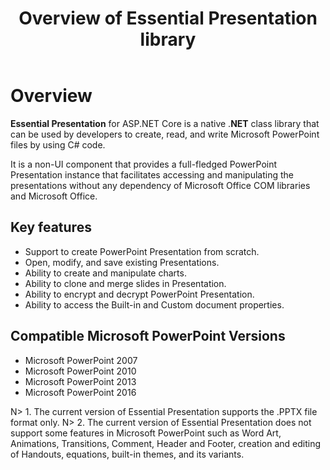 ﻿---
layout: post
title: Overview of Essential Presentation library
description: Overview of Essential Presentation library
platform: aspnet-core
control: Presentation
documentation: UG
---
# Overview

**Essential Presentation** for ASP.NET Core is a native .**NET** class library that can be used by developers to create, read, and write Microsoft PowerPoint files by using C# code.

It is a non-UI component that provides a full-fledged PowerPoint Presentation instance that facilitates accessing and manipulating the presentations without any dependency of Microsoft Office COM libraries and Microsoft Office.

## Key features

* Support to create PowerPoint Presentation from scratch.
* Open, modify, and save existing Presentations.
* Ability to create and manipulate charts.
* Ability to clone and merge slides in Presentation.
* Ability to encrypt and decrypt PowerPoint Presentation.
* Ability to access the Built-in and Custom document properties.

## Compatible Microsoft PowerPoint Versions

* Microsoft PowerPoint 2007
* Microsoft PowerPoint 2010
* Microsoft PowerPoint 2013
* Microsoft PowerPoint 2016


N> 1. The current version of Essential Presentation supports the .PPTX file format only.
N> 2. The current version of Essential Presentation does not support some features in Microsoft PowerPoint such as Word Art, Animations, Transitions, Comment, Header and Footer, creation and editing of Handouts, equations, built-in themes, and its variants.

